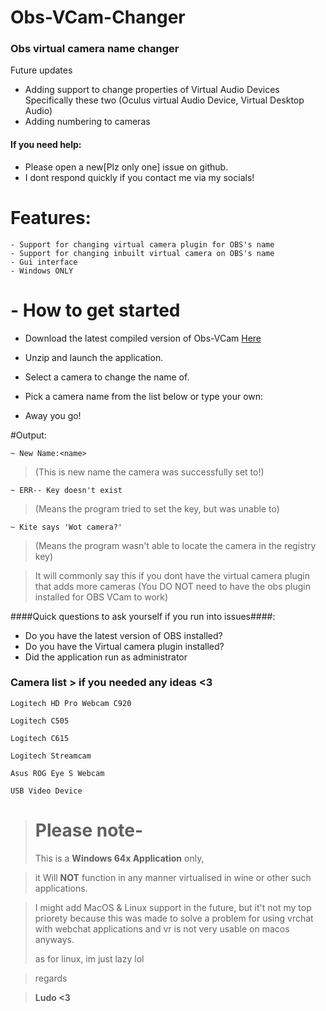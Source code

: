 # Obs-VCam-Changer
### Obs virtual camera name changer
Future updates
- Adding support to change properties of Virtual Audio Devices Specifically these two
(Oculus virtual Audio Device, Virtual Desktop Audio)
- Adding numbering to cameras

#### If you need help:
- Please open a new[Plz only one] issue on github.
- I dont respond quickly if you contact me via my socials!


# Features:
```
- Support for changing virtual camera plugin for OBS's name
- Support for changing inbuilt virtual camera on OBS's name
- Gui interface
- Windows ONLY

```


# - How to get started

- Download the latest compiled version of Obs-VCam [Here](https://github.com/LudoDash/Obs-VCam-Changer/releases)

- Unzip and launch the application.

- Select a camera to change the name of.

- Pick a camera name from the list below or type your own:

- Away you go!





#Output:

```
~ New Name:<name> 
```
> (This is new name the camera was successfully set to!)


```
~ ERR-- Key doesn't exist
```
> (Means the program tried to set the key, but was unable to)


```
~ Kite says 'Wot camera?'
```
> (Means the program wasn't able to locate the camera in the registry key)

> It will commonly say this if you dont have the virtual camera plugin
> that adds more cameras (You DO NOT need to have the obs plugin installed for OBS VCam to work)

####Quick questions to ask yourself if you run into issues####:

- Do you have the latest version of OBS installed?
- Do you have the Virtual camera plugin installed?
- Did the application run as administrator




### Camera list > if you needed any ideas <3
```
Logitech HD Pro Webcam C920
```
```
Logitech C505
```
```
Logitech C615
```
```
Logitech Streamcam
```
```
Asus ROG Eye S Webcam
```
```
USB Video Device
```

> # **Please note-**
> This is a **Windows 64x Application** only, 

> it Will **NOT** function in any manner virtualised in wine or other such applications.

> I might add MacOS & Linux support in the future,
> but it't not my top priorety because this was made to solve a problem for using vrchat with webchat applications
> and vr is not very usable on macos anyways.
> 
> as for linux, im just lazy lol

> regards

> **Ludo <3**
